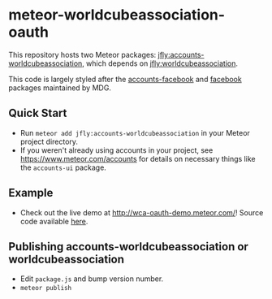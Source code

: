 # meteor-worldcubeassociation-oauth

This repository hosts two Meteor packages:
[jfly:accounts-worldcubeassociation](https://github.com/jfly/meteor-worldcubeassociation-oauth/tree/master/accounts-worldcubeassociation),
which depends on
[jfly:worldcubeassociation](https://github.com/jfly/meteor-worldcubeassociation-oauth/tree/master/worldcubeassociation).

This code is largely styled after the
[accounts-facebook](https://github.com/meteor/meteor/tree/devel/packages/accounts-facebook)
and [facebook](https://github.com/meteor/meteor/tree/devel/packages/facebook)
packages maintained by MDG.

## Quick Start

- Run `meteor add jfly:accounts-worldcubeassociation` in your Meteor project directory.
- If you weren't already using accounts in your project, see
  <https://www.meteor.com/accounts> for details on necessary things like the
  `accounts-ui` package.

## Example

- Check out the live demo at <http://wca-oauth-demo.meteor.com/>! Source code available [here](https://github.com/jfly/meteor-worldcubeassociation-oauth/tree/master/demo).

## Publishing accounts-worldcubeassociation or worldcubeassociation

- Edit `package.js` and bump version number.
- `meteor publish`
